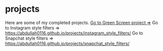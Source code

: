 # projects
Here are some of my completed projects.
[Go to Green Screen project    =>](https://abdullah0116.github.io/projects/Green_Screen_webpage/)
Go to Instagram style filters => https://abdullah0116.github.io/projects/instagram_style_filters/
Go to Snapchat style filters  => https://abdullah0116.github.io/projects/snapchat_style_filters/
